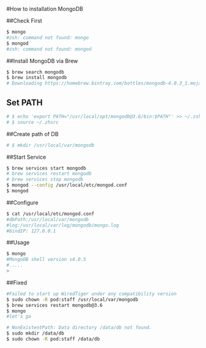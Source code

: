 #How to installation MongoDB

##Check First
```bash
$ mongo
#zsh: command not found: mongo
$ mongod
#zsh: command not found: mongod
```

##Install MongoDB via Brew
```bash
$ brew search mongodb
$ brew install mongodb
# Downloading https://homebrew.bintray.com/bottles/mongodb-4.0.3_1.mojave.bottle.tar.gz
```

## Set PATH
```bash
# $ echo 'export PATH="/usr/local/opt/mongodb@3.6/bin:$PATH"' >> ~/.zshrc
# $ source ~/.zhsrc
```

##Create path of DB
```bash
# $ mkdir /usr/local/var/mongodb
```
##Start Service
```bash
$ brew services start mongodb
# brew services restart mongodb
# brew services stop mongodb
$ mongod --config /usr/local/etc/mongod.conf
$ mongod
```
##Configure
```bash
$ cat /usr/local/etc/mongod.conf
#dbPath:/usr/local/var/mongodb
#log:/usr/local/var/log/mongodb/mongo.log
#bindIP: 127.0.0.1
```
##Usage
```bash
$ mongo
#MongoDB shell version v4.0.5
#.....
> 
```
##Fixed
```bash
#Failed to start up WiredTiger under any compatibility version
$ sudo chown -R pod:staff /usr/local/var/mongodb
$ brew services restart mongodb@3.6
$ mongo
#let's go

# NonExistentPath: Data directory /data/db not found.
$ sudo mkdir /data/db
$ sudo chown -R pod:staff /data/db
```